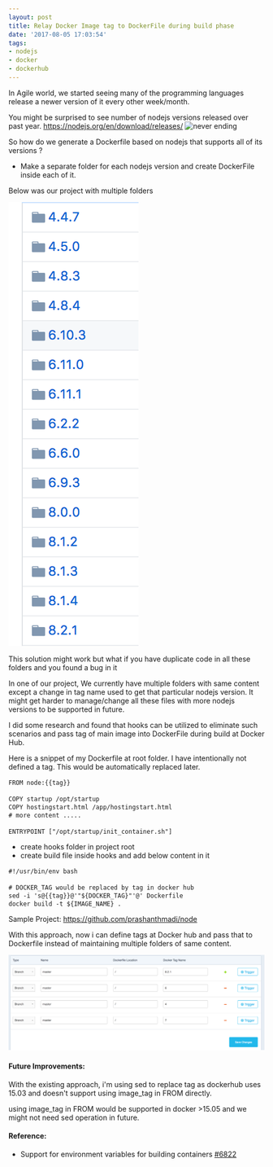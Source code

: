 ```yaml
---
layout: post
title: Relay Docker Image tag to DockerFile during build phase
date: '2017-08-05 17:03:54'
tags:
- nodejs
- docker
- dockerhub
---
```


In Agile world, we started seeing many of the programming languages release a newer version of it every other week/month. 

You might be surprised to see number of nodejs versions released over past year.
https://nodejs.org/en/download/releases/ 
![never ending](/content/images/2017/08/never_ending.gif)

So how do we generate a Dockerfile based on nodejs that supports all of its versions ?

* Make a separate folder for each nodejs version and create DockerFile inside each of it. 

Below was our project with multiple folders

![Nodejs Folders](/content/images/2017/08/Screen-Shot-2017-08-05-at-1-03-45-AM.png)

This solution might work but what if you have duplicate code in all these folders and you found a bug in it

In one of our project, We currently have multiple folders with same content except a change in tag name used to get that particular nodejs version. It might get harder to manage/change all these files with more nodejs versions to be supported in future.

I did some research and found that hooks can be utilized to eliminate such scenarios and pass tag of main image into DockerFile during build at Docker Hub.

Here is a snippet of my Dockerfile at root folder. I have intentionally not defined a tag. This would be automatically replaced later.
```
FROM node:{{tag}}

COPY startup /opt/startup
COPY hostingstart.html /app/hostingstart.html
# more content .....

ENTRYPOINT ["/opt/startup/init_container.sh"]

```
* create hooks folder in project root
* create build file inside hooks and add below content in it
```
#!/usr/bin/env bash

# DOCKER_TAG would be replaced by tag in docker hub
sed -i 's@{{tag}}@'"${DOCKER_TAG}"'@' Dockerfile
docker build -t ${IMAGE_NAME} .
```

Sample Project: https://github.com/prashanthmadi/node

With this approach, now i can define tags at Docker hub and pass that to Dockerfile instead of maintaining multiple folders of same content.

![](/content/images/2017/08/Screen-Shot-2017-08-05-at-11-53-17-AM.png)
 
#### Future Improvements: 
With the existing approach, i'm using sed to replace tag as dockerhub uses 15.03 and doesn't support using image_tag in FROM directly.

using image_tag in FROM would be supported in docker >15.05 and we might not need sed operation in future.

#### Reference:

* Support for environment variables for building containers [#6822](https://github.com/moby/moby/issues/6822)